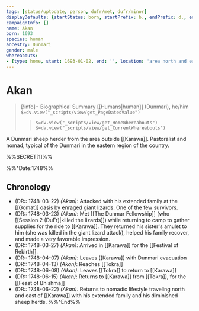 ```yaml
---
tags: [status/uptodate, person, dufr/met, dufr/minor]
displayDefaults: {startStatus: born, startPrefix: b., endPrefix: d., endStatus: died}
campaignInfo: []
name: Akan
born: 1693
species: human
ancestry: Dunmari
gender: male
whereabouts:
- {type: home, start: 1693-01-02, end: '', location: 'area north and east of Karawa, Eastern Dunmar'}
---
```


# Akan
>[!info]+ Biographical Summary
>[[Humans|human]] (Dunmari), he/him
>`$=dv.view("_scripts/view/get_PageDatedValue")`
>> `$=dv.view("_scripts/view/get_HomeWhereabouts")`
>> `$=dv.view("_scripts/view/get_CurrentWhereabouts")`

A Dunmari sheep herder from the area outside [[Karawa]]. Pastoralist and nomad, typical of the Dunmari in the eastern region of the country. 

%%SECRET[1]%%

%%^Date:1748%%
## Chronology
- (DR:: 1748-03-22) *(Akan)*: Attacked with his extended family at the [[Gomat]] oasis by enraged giant lizards. One of the few survivors. 
- (DR:: 1748-03-23) *(Akan)*: Met [[The Dunmar Fellowship]] (who [[Session 2 (DuFr)|killed the lizards]]) while returning to camp to gather supplies for the ride to [[Karawa]]. They returned his sister's amulet to him (she was killed in the giant lizard attack), helped his family recover, and made a very favorable impression. 
- (DR:: 1748-03-27) *(Akan)*: Arrived in [[Karawa]] for the [[Festival of Rebirth]].
- (DR:: 1748-04-07) *(Akan)*: Leaves [[Karawa]] with Dunmari evacuation
- (DR:: 1748-04-13) *(Akan)*: Reaches [[Tokra]]
- (DR:: 1748-06-08) *(Akan)*: Leaves [[Tokra]] to return to [[Karawa]]
- (DR:: 1748-06-15) *(Akan)*: Returns to [[Karawa]] from [[Tokra]], for the [[Feast of Bhishma]]
- (DR:: 1748-06-22) *(Akan):* Returns to nomadic lifestyle traveling north and east of [[Karawa]] with his extended family and his diminished sheep herds. 
%%^End%%